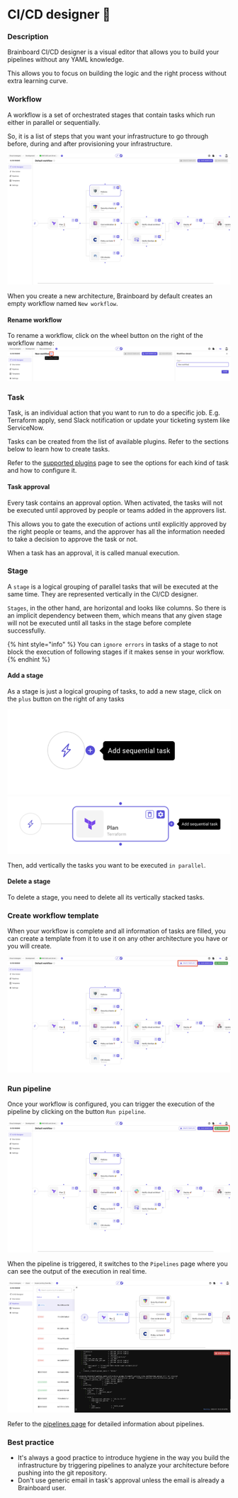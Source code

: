 # CI/CD designer 🎨

### Description

Brainboard CI/CD designer is a visual editor that allows you to build your pipelines without any YAML knowledge.

This allows you to focus on building the logic and the right process without extra learning curve.

### Workflow

A workflow is a set of orchestrated stages that contain tasks which run either in parallel or sequentially.

So, it is a list of steps that you want your infrastructure to go through before, during and after provisioning your infrastructure.

![workflow](../../.gitbook/assets/workflow.png)

When you create a new architecture, Brainboard by default creates an empty workflow named `New workflow`.

#### Rename workflow

To rename a workflow, click on the wheel button on the right of the workflow name: ![Rename workflow](../../.gitbook/assets/workflow-rename.png)

### Task

Task, is an individual action that you want to run to do a specific job. E.g. Terraform apply, send Slack notification or update your ticketing system like ServiceNow.

Tasks can be created from the list of available plugins. Refer to the sections below to learn how to create tasks.

Refer to the [supported plugins](supported-plugins/) page to see the options for each kind of task and how to configure it.

#### Task approval

Every task contains an approval option. When activated, the tasks will not be executed until approved by people or teams added in the approvers list.

This allows you to gate the execution of actions until explicitly approved by the right people or teams, and the approver has all the information needed to take a decision to approve the task or not.

When a task has an approval, it is called manual execution.

### Stage

A `stage` is a logical grouping of parallel tasks that will be executed at the same time. They are represented vertically in the CI/CD designer.

`Stages`, in the other hand, are horizontal and looks like columns. So there is an implicit dependency between them, which means that any given stage will not be executed until all tasks in the stage before complete successfully.

{% hint style="info" %}
You can `ignore errors` in tasks of a stage to not block the execution of following stages if it makes sense in your workflow.
{% endhint %}

#### Add a stage

As a stage is just a logical grouping of tasks, to add a new stage, click on the `plus` button on the right of any tasks

![Add stage](../../.gitbook/assets/add-stage.png) ![Add stage after task](../../.gitbook/assets/add-stage-after-task.png)

Then, add vertically the tasks you want to be executed `in parallel`.

#### Delete a stage

To delete a stage, you need to delete all its vertically stacked tasks.

### Create workflow template

When your workflow is complete and all information of tasks are filled, you can create a template from it to use it on any other architecture you have or you will create.

![Create workflow template](../../.gitbook/assets/create-workflow.png)

### Run pipeline

Once your workflow is configured, you can trigger the execution of the pipeline by clicking on the button `Run pipeline`.

![Run pipeline](../../.gitbook/assets/run-pipeline.png)

When the pipeline is triggered, it switches to the `Pipelines` page where you can see the output of the execution in real time.

![Pipeline output](../../.gitbook/assets/pipeline-output.png)

Refer to the [pipelines page](pipelines.md) for detailed information about pipelines.

### Best practice

* It's always a good practice to introduce hygiene in the way you build the infrastructure by triggering pipelines to analyze your architecture before pushing into the git repository.
* Don't use generic email in task's approval unless the email is already a Brainboard user.
